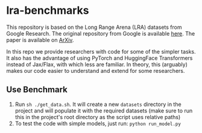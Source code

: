 # lra-benchmarks

This repository is based on the Long Range Arena (LRA) datasets from Google Research. The original repository from Google is available [here](https://github.com/google-research/long-range-arena). The paper is available on [ArXiv](https://arxiv.org/pdf/2011.04006.pdf).

In this repo we provide researchers with code for some of the simpler tasks. It also has the advantage of using PyTorch and HuggingFace Transformers instead of Jax/Flax, with which less are familiar. In theory, this (arguably) makes our code easier to understand and extend for some researchers.

## Use Benchmark
1. Run `sh ./get_data.sh`. It will create a new `datasets` directory in the project and will populate it with the required datasets (make sure to run this in the project's root directory as the script uses relative paths)
2. To test the code with simple models, just run: `python run_model.py`
